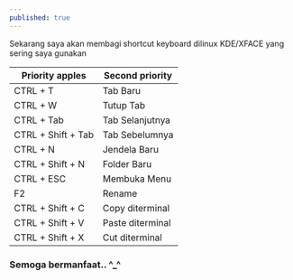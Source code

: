 ```yaml
---
published: true
---
```

Sekarang saya akan membagi shortcut keyboard dilinux KDE/XFACE yang sering saya gunakan

| Priority apples | Second priority |
|-------|--------|
|CTRL + T |	Tab Baru |
|CTRL + W |	Tutup Tab |
|CTRL + Tab |	Tab Selanjutnya |
|CTRL + Shift + Tab |	Tab Sebelumnya |
|CTRL + N |	Jendela Baru |
|CTRL + Shift + N |	Folder Baru |
|CTRL + ESC |	Membuka Menu |
|F2 |	Rename |
|CTRL + Shift + C | 	Copy diterminal |
|CTRL + Shift + V |	Paste diterminal |
|CTRL + Shift + X |	Cut diterminal |

### Semoga bermanfaat.. ^_^
